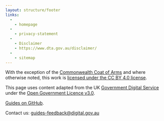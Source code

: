 ```yaml
---
layout: structure/footer
links:
  -
    - homepage
  -
    - privacy-statement
  -
    - Disclaimer
    - https://www.dta.gov.au/disclaimer/
  -
    - sitemap
---
```


With the exception of the [Commonwealth Coat of Arms](https://www.dpmc.gov.au/government/commonwealth-coat-arms) and where otherwise noted, this work is
[licensed under the CC BY 4.0 license](https://creativecommons.org/licenses/by/4.0/).

This page uses content adapted from the UK [Government Digital Service](https://www.gov.uk/government/organisations/government-digital-service) under the [Open Government Licence v3.0](https://www.nationalarchives.gov.uk/doc/open-government-licence/version/3/).

[Guides on GitHub](https://github.com/govau/service-manual/).

Contact us: [guides-feedback@digital.gov.au](mailto:guides-feedback@digital.gov.au)
